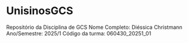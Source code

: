# UnisinosGCS
Repositório da Disciplina de GCS
Nome Completo: Diéssica Christmann
Ano/Semestre: 2025/1
Código da turma: 060430_20251_01
